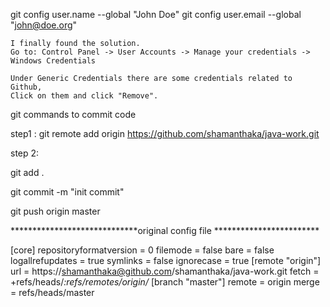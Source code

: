 git config user.name --global "John Doe"
git config user.email --global "john@doe.org"



    I finally found the solution.
    Go to: Control Panel -> User Accounts -> Manage your credentials -> Windows Credentials

    Under Generic Credentials there are some credentials related to Github,
    Click on them and click "Remove".


git commands to commit code

step1 :
git remote add origin https://github.com/shamanthaka/java-work.git



step 2:

git add .

git commit -m "init commit"

git push origin master

*****************************original config file ************************

[core]
	repositoryformatversion = 0
	filemode = false
	bare = false
	logallrefupdates = true
	symlinks = false
	ignorecase = true
[remote "origin"]
	url = https://shamanthaka@github.com/shamanthaka/java-work.git
	fetch = +refs/heads/*:refs/remotes/origin/*
[branch "master"]
	remote = origin
	merge = refs/heads/master






